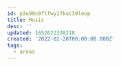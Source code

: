 ```yaml
---
id: p3u99c0flfwy17kuc39leop
title: Music
desc: ''
updated: 1652622338218
created: '2022-02-28T00:00:00.000Z'
tags:
  - areas
---
```



